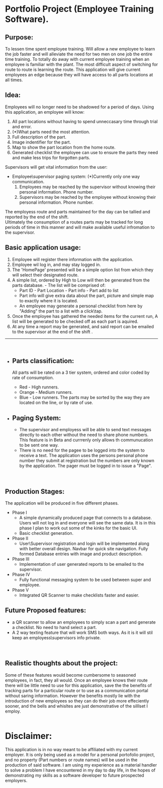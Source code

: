 
# Portfolio Project (Employee Training Software).

## Purpose:

To lessen time spent employee training. Will allow a new employee to learn the job faster and will alleviate the need for two men on one job the entire time training. To totally do away with current employee training when an employee is familiar with the plant. The most difficult aspect of switching for route to route is learning the route. This application will give current employees an edge because they will have access to all parts locations at all times.

## Idea:

Employees will no longer need to be shadowed for a period of days. Using this application, an employee will know:
  1. All part locations without having to spend unneccasary time through trial and error.
  2. (*)What parts need the most attention. 
  3. Full description of the part.
  4. Image indentifier for the part.
  5. Map to show the part location from the home route.
  6. Generated checklist the employee can use to ensure the parts they need and make less trips for forgotten parts.

Supervisors will get vital information from the user:
 - Employee\supervisor paging system: (*)Currently only one way communication.
    1. Employees may be reached by the supervisor without knowing their personal information. Phone number.
    2. Supervisors may  be reached by the employee without knowing their personal information. Phone number.

The employess route and parts maintained for the day can be tallied and reported by the end of the shift.   
Ultimately the consumption of a routes parts may be tracked for long periods of time in this manner and will make available useful infromation to the supervisor.

## Basic application usage:
  1. Employee will register there information with the application.
  2. Employee wil log in, and may stay logged in.
  3. The 'HomePage' presented will be a simple option list from which they will select their designated route.
  4. A simple list, ordered by High to Low will then be generated from the parts database.
    - The list will be comprised of:
        - Part ID - Part Location - Part info - Part add to list
        - Part info will give extra data about the part, picture and simple map to exactly where it is located.
        - An employee may generate a personal checklist from here by "Adding" the part to a list with a click\tap.
  5. Once the employee has gathered the needed items for the current run, A list will be generated to be checked off
     as each part is aquired. 
  6. At any time a report may be generated, and said report can be emailed to the supervisor at the end of the shift .

___ 
<br>

* ## Parts classification:

  All parts will be rated on a 3 tier system, ordered and color coded by rate of consumption.
    - Red - High runners.
    - Orange - Medium runners.
    - Blue - Low runners.
    The parts may be sorted by the way they are located on the line, or by rate of use.

* ## Paging System:
    - The supervisor and employess will be able to send text messages directly to each other without the need to
      share phone numbers. This feature is in Beta and currrenly only allows th communucation to be sent one way.    
    - There is no need for the pagee to be logged into the system to receive a text. The application uses the persons
      personal phone number they submit at registration but the numbers are only known by the application. The pager
      must be logged in to issue a "Page".  
<br><br>
## Production Stages:

The application will be produced in five different phases.
   * Phase I
      - A simple dynamically produced page that connects to a database. Users will not log in and everyone will see the same data. It is in this phase I plan to work out some of the kinks for the basic UI.
      - Basic checklist generation.
   * Phase II
      - User\Supervisor registration and login will be implemented along with better overall design. Navbar for quick site navigation. Fully formed Database entries with image and product description.
   * Phase III
      - Implementation of user generated reports to be emailed to the supervisor. 
   * Phase IV
      - Fully functional messaging system to be used between super and employee.
   * Phase V
      - Integrated QR Scanner to make checklists faster and easier.   

## Future Proposed features:
 - a QR scanner to allow an employees to simply scan a part and generate a checklist. No need to hand select a part.
 - A 2 way texting feature that will work SMS both ways. As it is it will stil keep an employess\supervisors info private.
<br><br><br>

## Realistic thoughts about the project:

Some of these features would become cumbersome to seasoned employees, in fact, they all would. Once an employee knows their route there will be little need to use for this application, save the the benefits of tracking parts for a particular route or to use as a communication portal without saring information. However the benefits mostly lie with the introduction of new employees so they can do their job more effeciently sooner, and the bells and whisltes are just demonstrative of the silllset I employ. 
<br><br>

 # Disclaimer:

 This application is in no way meant to be affiliated with my current employer. It is only being used as a model for a personal portofolio project, and no property (Part numbers or route names) will be used in the production of said software. I am using my experience as a material handler to solve a problem I have encountered in my day to day life, in the hopes of demonstrating my skills as a software developer to future prospected employers.

 